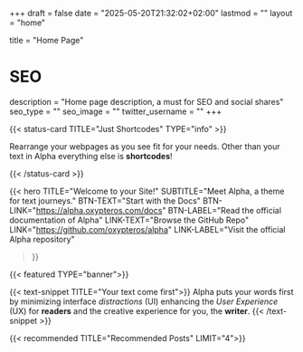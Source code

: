 +++
draft = false
date = "2025-05-20T21:32:02+02:00"
lastmod = ""
layout = "home"

title = "Home Page"

# SEO
description = "Home page description, a must for SEO and social shares"
seo_type = ""
seo_image = ""
twitter_username = ""
+++

{{< status-card TITLE="Just Shortcodes" TYPE="info" >}}

Rearrange your webpages as you see fit for your needs. 
Other than your text in Alpha everything else is **shortcodes**!

{{< /status-card >}}

{{< hero 
  TITLE="Welcome to your Site!" 
  SUBTITLE="Meet Alpha, a theme for text journeys." 
  BTN-TEXT="Start with the Docs" 
  BTN-LINK="https://alpha.oxypteros.com/docs" 
  BTN-LABEL="Read the official documentation of Alpha" 
  LINK-TEXT="Browse the GitHub Repo" 
  LINK="https://github.com/oxypteros/alpha" 
  LINK-LABEL="Visit the official Alpha repository" 
>}}

{{< featured TYPE="banner">}}

{{< text-snippet TITLE="Your text come first">}}
Alpha puts your words first by minimizing interface *distractions* (UI) enhancing the *User Experience* (UX) for **readers** and the creative experience for you, the **writer**. 
{{< /text-snippet >}}

{{< recommended TITLE="Recommended Posts" LIMIT="4">}}

